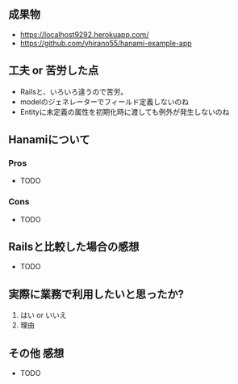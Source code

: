 ## 成果物

- https://localhost9292.herokuapp.com/
- https://github.com/yhirano55/hanami-example-app

## 工夫 or 苦労した点

- Railsと、いろいろ違うので苦労。
- modelのジェネレーターでフィールド定義しないのね
- Entityに未定義の属性を初期化時に渡しても例外が発生しないのね

## Hanamiについて

### Pros

- TODO

### Cons

- TODO

## Railsと比較した場合の感想

- TODO

## 実際に業務で利用したいと思ったか?

1. はい or いいえ
2. 理由

## その他 感想

- TODO
